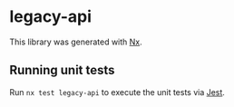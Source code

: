 # legacy-api

This library was generated with [Nx](https://nx.dev).

## Running unit tests

Run `nx test legacy-api` to execute the unit tests via [Jest](https://jestjs.io).
